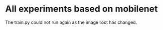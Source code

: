 # All experiments based on mobilenet
The train.py could not run again as the image root has changed.
